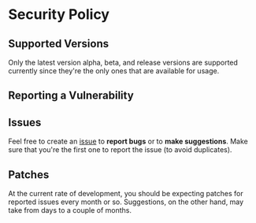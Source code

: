 # Security Policy

## Supported Versions

Only the latest version alpha, beta, and release versions are supported currently since they're the only ones that are available for usage.

## Reporting a Vulnerability

## Issues

Feel free to create an [issue](https://github.com/StellarEditor/StellarEditor/issues/new) to **report bugs** or to **make suggestions**. Make sure that you're the first one to report the issue (to avoid duplicates).

## Patches

At the current rate of development, you should be expecting patches for reported issues every month or so. Suggestions, on the other hand, may take from days to a couple of months.
